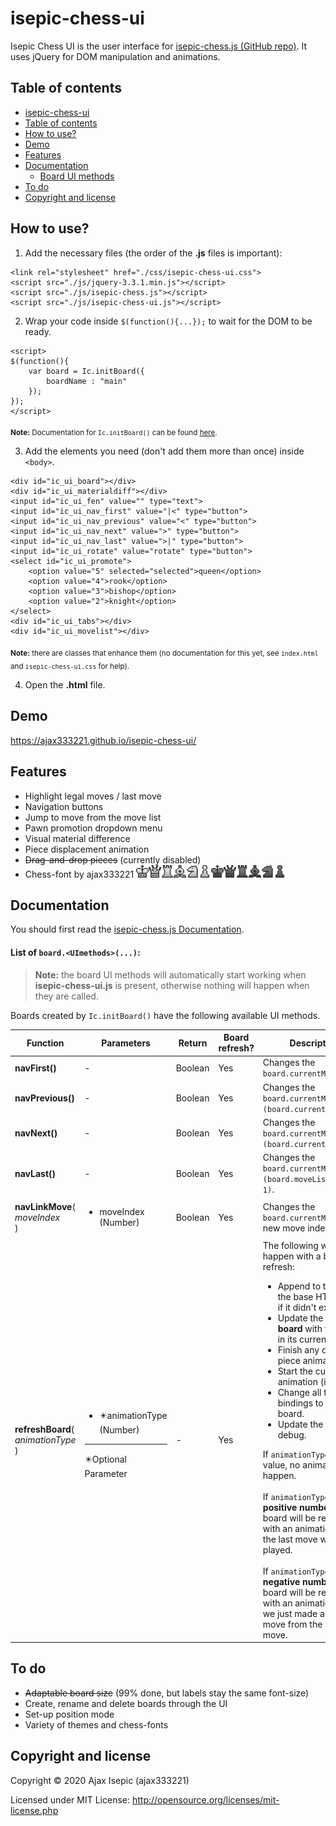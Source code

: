 isepic-chess-ui
================

Isepic Chess UI is the user interface for [isepic-chess.js (GitHub repo)](https://github.com/ajax333221/isepic-chess). It uses jQuery for DOM manipulation and animations.

Table of contents
-------------

- [isepic-chess-ui](https://github.com/ajax333221/isepic-chess-ui#isepic-chess-ui)
- [Table of contents](https://github.com/ajax333221/isepic-chess-ui#table-of-contents)
- [How to use?](https://github.com/ajax333221/isepic-chess-ui#how-to-use)
- [Demo](https://github.com/ajax333221/isepic-chess-ui#demo)
- [Features](https://github.com/ajax333221/isepic-chess-ui#features)
- [Documentation](https://github.com/ajax333221/isepic-chess-ui#documentation)
	- [Board UI methods](https://github.com/ajax333221/isepic-chess-ui#list-of-boarduimethods)
- [To do](https://github.com/ajax333221/isepic-chess-ui#to-do)
- [Copyright and license](https://github.com/ajax333221/isepic-chess-ui#copyright-and-license)

How to use?
-------------

1. Add the necessary files (the order of the **.js** files is important):

```
<link rel="stylesheet" href="./css/isepic-chess-ui.css">
<script src="./js/jquery-3.3.1.min.js"></script>
<script src="./js/isepic-chess.js"></script>
<script src="./js/isepic-chess-ui.js"></script>
```

2. Wrap your code inside `$(function(){...});` to wait for the DOM to be ready.

```
<script>
$(function(){
	var board = Ic.initBoard({
		boardName : "main"
	});
});
</script>
```
<sub>**Note:** Documentation for `Ic.initBoard()` can be found [here](https://github.com/ajax333221/isepic-chess#documentation).</sub>

3. Add the elements you need (don't add them more than once) inside `<body>`.
```
<div id="ic_ui_board"></div>
<div id="ic_ui_materialdiff"></div>
<input id="ic_ui_fen" value="" type="text">
<input id="ic_ui_nav_first" value="|<" type="button">
<input id="ic_ui_nav_previous" value="<" type="button">
<input id="ic_ui_nav_next" value=">" type="button">
<input id="ic_ui_nav_last" value=">|" type="button">
<input id="ic_ui_rotate" value="rotate" type="button">
<select id="ic_ui_promote">
	<option value="5" selected="selected">queen</option>
	<option value="4">rook</option>
	<option value="3">bishop</option>
	<option value="2">knight</option>
</select>
<div id="ic_ui_tabs"></div>
<div id="ic_ui_movelist"></div>
```
<sub>**Note:** there are classes that enhance them (no documentation for this yet, see `index.html` and `isepic-chess-ui.css` for help).</sub>

4. Open the **.html** file.

Demo
-------------

https://ajax333221.github.io/isepic-chess-ui/

Features
-------------

- Highlight legal moves / last move
- Navigation buttons
- Jump to move from the move list
- Pawn promotion dropdown menu
- Visual material difference
- Piece displacement animation
- ~~Drag-and-drop pieces~~ (currently disabled)
- Chess-font by ajax333221 <img src="./css/images/wk.png" width="20"><img src="./css/images/wq.png" width="20"><img src="./css/images/wr.png" width="20"><img src="./css/images/wb.png" width="20"><img src="./css/images/wn.png" width="20"><img src="./css/images/wp.png" width="20"><img src="./css/images/bk.png" width="20"><img src="./css/images/bq.png" width="20"><img src="./css/images/br.png" width="20"><img src="./css/images/bb.png" width="20"><img src="./css/images/bn.png" width="20"><img src="./css/images/bp.png" width="20">

Documentation
-------------

You should first read the [isepic-chess.js Documentation](https://github.com/ajax333221/isepic-chess#documentation).

#### List of `board.<UImethods>(...)`:

> **Note:** the board UI methods will automatically start working when **isepic-chess-ui.js** is present, otherwise nothing will happen when they are called.

Boards created by `Ic.initBoard()` have the following available UI methods.

Function | Parameters | Return | Board refresh? | Description
-------- | ---------- | ------ | ---------------- | -----------
**navFirst()** | - | Boolean | Yes | Changes the `board.currentMove` to `0`.
**navPrevious()** | - | Boolean | Yes | Changes the `board.currentMove` to `(board.currentMove-1)`.
**navNext()** | - | Boolean | Yes | Changes the `board.currentMove` to `(board.currentMove+1)`.
**navLast()** | - | Boolean | Yes | Changes the `board.currentMove` to `(board.moveList.length-1)`.
**navLinkMove**(<br>*moveIndex*<br>) | <ul><li>moveIndex (Number)</li></ul> | Boolean | Yes | Changes the `board.currentMove` to a new move index.
**refreshBoard**(<br>*animationType*<br>) | <ul><li>:eight_pointed_black_star:animationType (Number)</li></ul><hr>:eight_pointed_black_star:Optional Parameter | - | Yes | The following will happen with a board refresh:<ul><li>Append to the `body` the base HTML (only if it didn't exist).</li><li>Update the **HTML board** with the board in its current state.</li><li>Finish any ongoing piece animations.</li><li>Start the current animation (if any).</li><li>Change all the bindings to this board.</li><li>Update the FEN and debug.</li></ul>If `animationType` a falsy-value, no animation will happen.<br><br>If `animationType` is a **positive number**, the board will be refreshed with an animation as if the last move was just played.<br><br>If `animationType` is a **negative number**, the board will be refreshed with an animation as if we just made a takeback move from the next move.

To do
-------------

- ~~Adaptable board size~~ (99% done, but labels stay the same font-size)
- Create, rename and delete boards through the UI
- Set-up position mode
- Variety of themes and chess-fonts

Copyright and license
-------------

Copyright © 2020 Ajax Isepic (ajax333221)

Licensed under MIT License: http://opensource.org/licenses/mit-license.php
